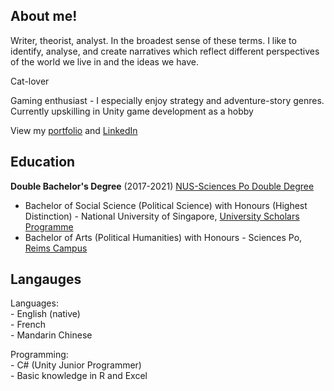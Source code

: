 ## About me!
<!-- wp:paragraph -->
<p>Writer, theorist, analyst. In the broadest sense of these terms. I like to identify, analyse, and create narratives which reflect different perspectives of the world we live in and the ideas we have. </p>
<!-- /wp:paragraph -->

<!-- wp:paragraph -->
<p>Cat-lover</p>
<!-- /wp:paragraph -->

<!-- wp:paragraph -->
<p>Gaming enthusiast - I especially enjoy strategy and adventure-story genres. Currently upskilling in Unity game development as a hobby </p>
<!-- /wp:paragraph -->

View my [portfolio](https://banveronn.wordpress.com/homepage/) and [LinkedIn](https://www.linkedin.com/in/veronike-ban/)

## Education
<!-- wp:paragraph -->
<p><strong>Double Bachelor's Degree</strong> (2017-2021) <a href="https://www.usp.nus.edu.sg/nus-sciencespo/" target="_blank" rel="noreferrer noopener">NUS-Sciences Po Double Degree</a></p>
<!-- /wp:paragraph -->

<!-- wp:list -->
<ul><li>Bachelor of Social Science (Political Science) with Honours (Highest Distinction) - National University of Singapore, <a href="https://www.usp.nus.edu.sg/" target="_blank" rel="noreferrer noopener">University Scholars Programme</a></li><li>Bachelor of Arts (Political Humanities) with Honours - Sciences Po, <a href="https://www.sciencespo.fr/college/fr/campus/reims" target="_blank" rel="noreferrer noopener">Reims Campus</a></li></ul>
<!-- /wp:list -->

## Langauges
<!-- wp:paragraph -->
<p>Languages: <br>- English (native)<br>- French<br>- Mandarin Chinese</p>
<!-- /wp:paragraph -->

<!-- wp:paragraph -->
<p>Programming: <br>- C# (Unity Junior Programmer) <br>- Basic knowledge in R and Excel</p>
<!-- /wp:paragraph -->

